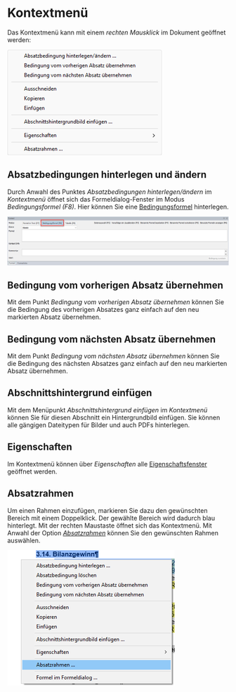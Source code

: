 # Kontextmenü

Das Kontextmenü kann mit einem *rechten Mausklick* im Dokument geöffnet werden:

![Image](img/image109.png)

## Absatzbedingungen hinterlegen und ändern

Durch Anwahl des Punktes *Absatzbedingungen hinterlegen/ändern* im *Kontextmenü* öffnet sich das Formeldialog-Fenster im Modus *Bedingungsformel (F8)*. Hier können Sie eine [Bedingungsformel](../Reporting/Formeln/Einfuegen_und_Bearbeiten_von_Formeln.md) hinterlegen.

![Image](img/image110.png)

## Bedingung vom vorherigen Absatz übernehmen

Mit dem Punkt *Bedingung vom vorherigen Absatz übernehmen* können Sie die Bedingung des vorherigen Absatzes ganz einfach auf den neu markierten Absatz übernehmen.

## Bedingung vom nächsten Absatz übernehmen

Mit dem Punkt *Bedingung vom nächsten Absatz übernehmen* können Sie die Bedingung des nächsten Absatzes ganz einfach auf den neu markierten Absatz übernehmen.

## Abschnittshintergrund einfügen

Mit dem Menüpunkt *Abschnittshintergrund einfügen* im *Kontextmenü* können Sie für diesen Abschnitt ein Hintergrundbild einfügen. Sie können alle gängigen Dateitypen für Bilder und auch PDFs hinterlegen.

## Eigenschaften

Im Kontextmenü können über *Eigenschaften* alle [Eigenschaftsfenster](../Reporting/Eigenschaftsfenster/Aufruf_Eigenschaftsfenster.md) geöffnet werden.

## Absatzrahmen

Um einen Rahmen einzufügen, markieren Sie dazu den gewünschten Bereich mit einem Doppelklick. Der gewählte Bereich wird dadurch blau hinterlegt. Mit der rechten Maustaste öffnet sich das Kontextmenü. Mit Anwahl der Option [*Absatzrahmen*](../Reporting/Tabelle.md) können Sie den gewünschten Rahmen auswählen.

![Image](img/image111.png)
